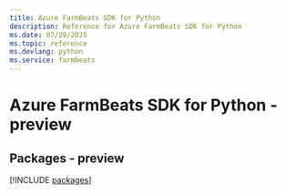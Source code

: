 ```yaml
---
title: Azure FarmBeats SDK for Python
description: Reference for Azure FarmBeats SDK for Python
ms.date: 07/29/2025
ms.topic: reference
ms.devlang: python
ms.service: farmbeats
---
```

# Azure FarmBeats SDK for Python - preview
## Packages - preview
[!INCLUDE [packages](farmbeats-index.md)]
